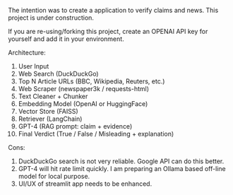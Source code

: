 The intention was to create a application to verify claims and news. This project is under construction.

If you are re-using/forking this project, create an OPENAI API key for yourself and add it in your environment.

Architecture:
1. User Input
2. Web Search (DuckDuckGo)
3. Top N Article URLs (BBC, Wikipedia, Reuters, etc.)
4. Web Scraper (newspaper3k / requests-html)
5. Text Cleaner + Chunker
6. Embedding Model (OpenAI or HuggingFace)
7. Vector Store (FAISS)
8. Retriever (LangChain)
9. GPT-4 (RAG prompt: claim + evidence)
10. Final Verdict (True / False / Misleading + explanation)

Cons:

1. DuckDuckGo search is not very reliable. Google API can do this better.
2. GPT-4 will hit rate limit quickly. I am preparing an Ollama based off-line model for local purpose.
3. UI/UX of streamlit app needs to be enhanced.
